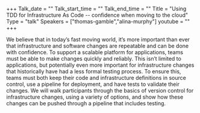 +++
Talk_date = ""
Talk_start_time = ""
Talk_end_time = ""
Title = "Using TDD for Infrastructure As Code -- confidence when moving to the cloud"
Type = "talk"
Speakers = ["thomas-gamble","alina-murphy"]
youtube = ""
+++

We believe that in today’s fast moving world, it’s more important than ever 
that infrastructure and software changes are repeatable and can be done with 
confidence. To support a scalable platform for applications, teams must be 
able to make changes quickly and reliably. This isn’t limited to applications, 
but potentially even more important for infrastructure changes that 
historically have had a less formal testing process. To ensure this, 
teams must both keep their code and infrastructure definitions in source 
control, use a pipeline for deployment, and have tests to validate their 
changes. We will walk participants through the basics of version control 
for infrastructure changes, using a variety of options, and show how these 
changes can be pushed through a pipeline that includes testing.